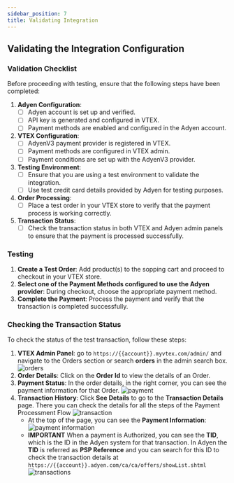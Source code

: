 ```yaml
---
sidebar_position: 7
title: Validating Integration
---
```



## Validating the Integration Configuration

### Validation Checklist

Before proceeding with testing, ensure that the following steps have been completed:

1. **Adyen Configuration**:
   - [ ] Adyen account is set up and verified.
   - [ ] API key is generated and configured in VTEX.
   - [ ] Payment methods are enabled and configured in the Adyen account.
2. **VTEX Configuration**:
   - [ ] AdyenV3 payment provider is registered in VTEX.
   - [ ] Payment methods are configured in VTEX admin.
   - [ ] Payment conditions are set up with the AdyenV3 provider.
3. **Testing Environment**:
   - [ ] Ensure that you are using a test environment to validate the integration.
   - [ ] Use test credit card details provided by Adyen for testing purposes.
4. **Order Processing**:
   - [ ] Place a test order in your VTEX store to verify that the payment process is working correctly.
5. **Transaction Status**:
   - [ ] Check the transaction status in both VTEX and Adyen admin panels to ensure that the payment is processed successfully.

### Testing

1. **Create a Test Order**: Add product(s) to the sopping cart and proceed to checkout in your VTEX store.
2. **Select one of the Payment Methods configured to use the Adyen provider**: During checkout, choose the appropriate payment method.
3. **Complete the Payment**: Process the payment and verify that the transaction is completed successfully.

### Checking the Transaction Status

To check the status of the test transaction, follow these steps:

1. **VTEX Admin Panel**: go to `https://{{account}}.myvtex.com/admin/` and navigate to the Orders section or search **orders** in the admin search box. ![orders](https://i.imgur.com/iOPV29h.png)
2. **Order Details**: Click on the **Order Id** to view the details of an Order.
3. **Payment Status**: In the order details, in the right corner, you can see the payment information for that Order. ![payment](https://i.imgur.com/Is2kZn2.png)
4. **Transaction History**: Click **See Details** to go to the **Transaction Details** page. There you can check the details for all the steps of the Payment Processment Flow ![transaction](https://i.imgur.com/B2vkZFB.png)
   - At the top of the page, you can see the **Payment Information**:
     ![payment information](https://i.imgur.com/g24ciyo.png)
   - **IMPORTANT** When a payment is Authorized, you can see the **TID**, which is the ID in the Adyen system for that transaction. In Adyen the **TID** is referred as **PSP Reference** and you can search for this ID to check the transaction details at `https://{{account}}.adyen.com/ca/ca/offers/showList.shtml`
     ![transactions](https://i.imgur.com/in37FYK.png)
